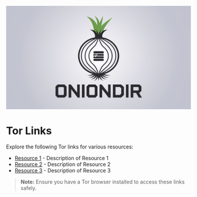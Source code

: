 ![Onion Directory](oniondir.jpg)

# Tor Links

Explore the following Tor links for various resources:

- [Resource 1](http://example1.onion) - Description of Resource 1
- [Resource 2](http://example2.onion) - Description of Resource 2
- [Resource 3](http://example3.onion) - Description of Resource 3

> **Note:** Ensure you have a Tor browser installed to access these links safely.
